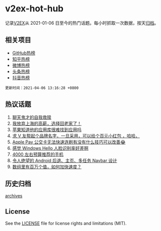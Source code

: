 # v2ex-hot-hub

 记录[V2EX](https://www.v2ex.com/)从 2021-01-06 日至今的热门话题。每小时抓取一次数据，按天[归档](archives)。
 
 ## 相关项目

- [GitHub热榜](https://github.com/lonnyzhang423/github-hot-hub)
- [知乎热榜](https://github.com/lonnyzhang423/zhihu-hot-hub)
- [微博热榜](https://github.com/lonnyzhang423/weibo-hot-hub)
- [头条热榜](https://github.com/lonnyzhang423/toutiao-hot-hub)
- [抖音热榜](https://github.com/lonnyzhang423/douyin-hot-hub)


 `更新时间：2021-04-06 13:16:28 +0800`

## 热议话题

1. [聊天鬼才的自我救赎](https://www.v2ex.com/t/768184)
1. [我放弃上海的高薪，选择回老家了！](https://www.v2ex.com/t/768231)
1. [苹果知道他的应用库很难找到应用吗](https://www.v2ex.com/t/768129)
1. [求 V 友帮起个品牌名字，一旦采用，可以给个百元小红包 ，哈哈，](https://www.v2ex.com/t/768266)
1. [Apple Pay 公交卡无法快速连刷有没有什么技巧可以改善😂](https://www.v2ex.com/t/768097)
1. [感觉 Windows Hello 人脸识别率好差啊](https://www.v2ex.com/t/768127)
1. [4000 左右预算推荐的手机](https://www.v2ex.com/t/768172)
1. [令人绝望的 Android 后退、主页、多任务 Navbar 设计](https://www.v2ex.com/t/768188)
1. [数组里有百万个值，如何加快速度？](https://www.v2ex.com/t/768144)

## 历史归档

[archives](archives)

## License

See the [LICENSE](LICENSE) file for license rights and limitations (MIT).
